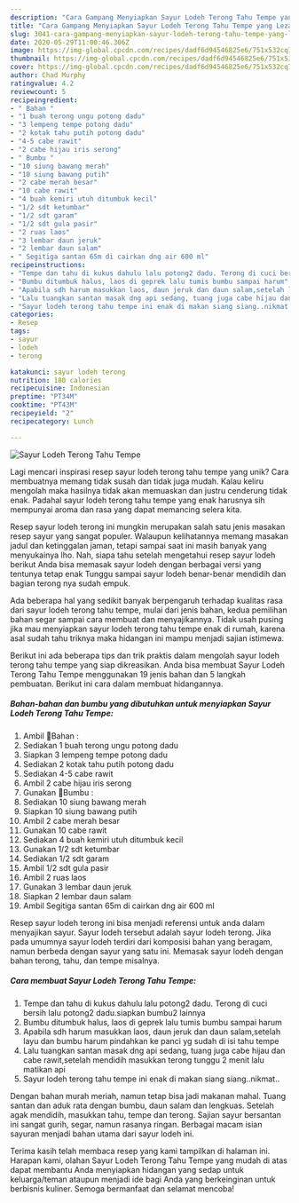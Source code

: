 ```yaml
---
description: "Cara Gampang Menyiapkan Sayur Lodeh Terong Tahu Tempe yang Lezat Sekali"
title: "Cara Gampang Menyiapkan Sayur Lodeh Terong Tahu Tempe yang Lezat Sekali"
slug: 3041-cara-gampang-menyiapkan-sayur-lodeh-terong-tahu-tempe-yang-lezat-sekali
date: 2020-05-29T11:00:46.306Z
image: https://img-global.cpcdn.com/recipes/dadf6d94546825e6/751x532cq70/sayur-lodeh-terong-tahu-tempe-foto-resep-utama.jpg
thumbnail: https://img-global.cpcdn.com/recipes/dadf6d94546825e6/751x532cq70/sayur-lodeh-terong-tahu-tempe-foto-resep-utama.jpg
cover: https://img-global.cpcdn.com/recipes/dadf6d94546825e6/751x532cq70/sayur-lodeh-terong-tahu-tempe-foto-resep-utama.jpg
author: Chad Murphy
ratingvalue: 4.2
reviewcount: 5
recipeingredient:
- " Bahan "
- "1 buah terong ungu potong dadu"
- "3 lempeng tempe potong dadu"
- "2 kotak tahu putih potong dadu"
- "4-5 cabe rawit"
- "2 cabe hijau iris serong"
- " Bumbu "
- "10 siung bawang merah"
- "10 siung bawang putih"
- "2 cabe merah besar"
- "10 cabe rawit"
- "4 buah kemiri utuh ditumbuk kecil"
- "1/2 sdt ketumbar"
- "1/2 sdt garam"
- "1/2 sdt gula pasir"
- "2 ruas laos"
- "3 lembar daun jeruk"
- "2 lembar daun salam"
- " Segitiga santan 65m di cairkan dng air 600 ml"
recipeinstructions:
- "Tempe dan tahu di kukus dahulu lalu potong2 dadu. Terong di cuci bersih lalu potong2 dadu.siapkan bumbu2 lainnya"
- "Bumbu ditumbuk halus, laos di geprek lalu tumis bumbu sampai harum"
- "Apabila sdh harum masukkan laos, daun jeruk dan daun salam,setelah layu dan bumbu harum pindahkan ke panci yg sudah di isi tahu tempe"
- "Lalu tuangkan santan masak dng api sedang, tuang juga cabe hijau dan cabe rawit,setelah mendidih masukkan terong tunggu 2 menit lalu matikan api"
- "Sayur lodeh terong tahu tempe ini enak di makan siang siang..nikmat.."
categories:
- Resep
tags:
- sayur
- lodeh
- terong

katakunci: sayur lodeh terong 
nutrition: 180 calories
recipecuisine: Indonesian
preptime: "PT34M"
cooktime: "PT43M"
recipeyield: "2"
recipecategory: Lunch

---
```



![Sayur Lodeh Terong Tahu Tempe](https://img-global.cpcdn.com/recipes/dadf6d94546825e6/751x532cq70/sayur-lodeh-terong-tahu-tempe-foto-resep-utama.jpg)

Lagi mencari inspirasi resep sayur lodeh terong tahu tempe yang unik? Cara membuatnya memang tidak susah dan tidak juga mudah. Kalau keliru mengolah maka hasilnya tidak akan memuaskan dan justru cenderung tidak enak. Padahal sayur lodeh terong tahu tempe yang enak harusnya sih mempunyai aroma dan rasa yang dapat memancing selera kita.

Resep sayur lodeh terong ini mungkin merupakan salah satu jenis masakan resep sayur yang sangat populer. Walaupun kelihatannya memang masakan jadul dan ketinggalan jaman, tetapi sampai saat ini masih banyak yang menyukainya lho. Nah, siapa tahu setelah mengetahui resep sayur lodeh berikut Anda bisa memasak sayur lodeh dengan berbagai versi yang tentunya tetap enak Tunggu sampai sayur lodeh benar-benar mendidih dan bagian terong nya sudah empuk.

Ada beberapa hal yang sedikit banyak berpengaruh terhadap kualitas rasa dari sayur lodeh terong tahu tempe, mulai dari jenis bahan, kedua pemilihan bahan segar sampai cara membuat dan menyajikannya. Tidak usah pusing jika mau menyiapkan sayur lodeh terong tahu tempe enak di rumah, karena asal sudah tahu triknya maka hidangan ini mampu menjadi sajian istimewa.


Berikut ini ada beberapa tips dan trik praktis dalam mengolah sayur lodeh terong tahu tempe yang siap dikreasikan. Anda bisa membuat Sayur Lodeh Terong Tahu Tempe menggunakan 19 jenis bahan dan 5 langkah pembuatan. Berikut ini cara dalam membuat hidangannya.

<!--inarticleads1-->

##### Bahan-bahan dan bumbu yang dibutuhkan untuk menyiapkan Sayur Lodeh Terong Tahu Tempe:

1. Ambil  🥀Bahan :
1. Sediakan 1 buah terong ungu potong dadu
1. Siapkan 3 lempeng tempe potong dadu
1. Sediakan 2 kotak tahu putih potong dadu
1. Sediakan 4-5 cabe rawit
1. Ambil 2 cabe hijau iris serong
1. Gunakan  🥀Bumbu :
1. Sediakan 10 siung bawang merah
1. Siapkan 10 siung bawang putih
1. Ambil 2 cabe merah besar
1. Gunakan 10 cabe rawit
1. Sediakan 4 buah kemiri utuh ditumbuk kecil
1. Gunakan 1/2 sdt ketumbar
1. Sediakan 1/2 sdt garam
1. Ambil 1/2 sdt gula pasir
1. Ambil 2 ruas laos
1. Gunakan 3 lembar daun jeruk
1. Siapkan 2 lembar daun salam
1. Ambil  Segitiga santan 65m di cairkan dng air 600 ml


Resep sayur lodeh terong ini bisa menjadi referensi untuk anda dalam menyajikan sayur. Sayur lodeh tersebut adalah sayur lodeh terong. Jika pada umumnya sayur lodeh terdiri dari komposisi bahan yang beragam, namun berbeda dengan sayur yang satu ini. Memasak sayur lodeh dengan bahan terong, tahu, dan tempe misalnya. 

<!--inarticleads2-->

##### Cara membuat Sayur Lodeh Terong Tahu Tempe:

1. Tempe dan tahu di kukus dahulu lalu potong2 dadu. Terong di cuci bersih lalu potong2 dadu.siapkan bumbu2 lainnya
1. Bumbu ditumbuk halus, laos di geprek lalu tumis bumbu sampai harum
1. Apabila sdh harum masukkan laos, daun jeruk dan daun salam,setelah layu dan bumbu harum pindahkan ke panci yg sudah di isi tahu tempe
1. Lalu tuangkan santan masak dng api sedang, tuang juga cabe hijau dan cabe rawit,setelah mendidih masukkan terong tunggu 2 menit lalu matikan api
1. Sayur lodeh terong tahu tempe ini enak di makan siang siang..nikmat..


Dengan bahan murah meriah, namun tetap bisa jadi makanan mahal. Tuang santan dan aduk rata dengan bumbu, daun salam dan lengkuas. Setelah agak mendidih, masukkan tahu, tempe dan terong. Sajian sayur bersantan ini sangat gurih, segar, namun rasanya ringan. Berbagai macam isian sayuran menjadi bahan utama dari sayur lodeh ini. 

Terima kasih telah membaca resep yang kami tampilkan di halaman ini. Harapan kami, olahan Sayur Lodeh Terong Tahu Tempe yang mudah di atas dapat membantu Anda menyiapkan hidangan yang sedap untuk keluarga/teman ataupun menjadi ide bagi Anda yang berkeinginan untuk berbisnis kuliner. Semoga bermanfaat dan selamat mencoba!

